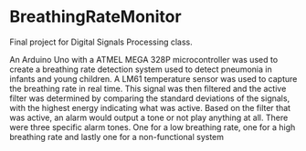 # BreathingRateMonitor
Final project for Digital Signals Processing class.

An Arduino Uno with a ATMEL MEGA 328P microcontroller was used to create a breathing rate detection system used to detect pneumonia in infants and young children. 
A LM61 temperature sensor was used to capture the breathing rate in real time. 
This signal was then filtered and the active filter was determined by comparing the standard deviations of the signals, with the highest energy indicating what was active. 
Based on the filter that was active, an alarm would output a tone or not play anything at all. 
There were three specific alarm tones. One for a low breathing rate, one for a high breathing rate and lastly one for a non-functional system
